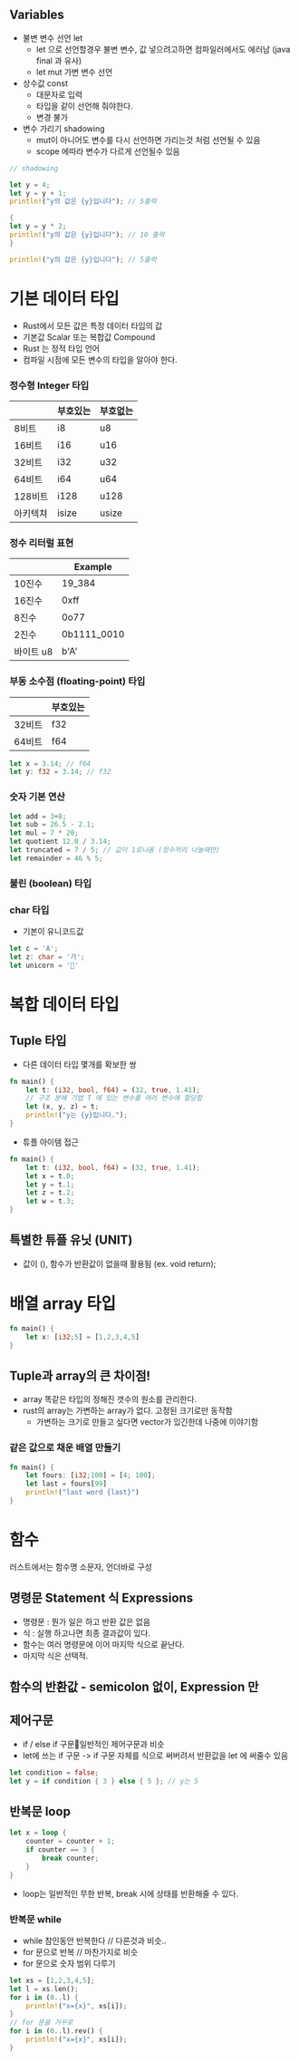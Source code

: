 ## Variables
* 불변 변수 선언 let
	* let 으로 선언할경우 불변 변수, 값 넣으려고하면 컴파일러에서도 에러남 (java final 과 유사)
	* let mut 가변 변수 선언
* 상수값 const 
	* 대문자로 입력
	* 타입을 같이 선언해 줘야한다. 
	* 변경 불가
* 변수 가리기 shadowing
	* mut이 아니어도 변수를 다시 선언하면 가리는것 처럼 선언될 수 있음
	* scope 에따라 변수가 다르게 선언될수 있음
``` rust
// shadowing

let y = 4;
let y = y + 1;
println!("y의 값은 {y}입니다"); // 5출력

{
let y = y * 2;
println!("y의 값은 {y}입니다"); // 10 출력
}

println!("y의 값은 {y}입니다"); // 5출력
```

# 기본 데이터 타입
* Rust에서 모든 값은 특정 데이터 타입의 값
* 기본값 Scalar 또는 복합값 Compound
* Rust 는 정적 타입 언어
* 컴파일 시점에 모든 변수의 타입을 알아야 한다.

### 정수형 Integer 타입
|       | 부호있는  | 부호없는  |
| ----- | ----- | ----- |
| 8비트   | i8    | u8    |
| 16비트  | i16   | u16   |
| 32비트  | i32   | u32   |
| 64비트  | i64   | u64   |
| 128비트 | i128  | u128  |
| 아키텍쳐  | isize | usize |
### 정수 리터럴 표현
|        | Example     |
| ------ | ----------- |
| 10진수   | 19_384      |
| 16진수   | 0xff        |
| 8진수    | 0o77        |
| 2진수    | 0b1111_0010 |
| 바이트 u8 | b'A'        |
### 부동 소수점 (floating-point) 타입
|      | 부호있는 |
| ---- | ---- |
| 32비트 | f32  |
| 64비트 | f64  |
``` rust
let x = 3.14; // f64
let y: f32 = 3.14; // f32 
```

### 숫자 기본 연산
``` rust
let add = 3+8;
let sub = 26.5 - 2.1;
let mul = 7 * 20;
let quotient 12.0 / 3.14;
let truncated = 7 / 5; // 값이 1로나옴 (정수끼리 나눌때만)
let remainder = 46 % 5;
```

### 불린 (boolean) 타입

### char 타입
* 기본이 유니코드값
``` rust
let c = 'A';
let z: char = '가';
let unicorn = '🦄'
```

# 복합 데이터 타입
## Tuple 타입

* 다른 데이터 타입 몇개를 확보한 쌍
``` rust 
fn main() {
	let t: (i32, bool, f64) = (32, true, 1.41);
	// 구조 분해 기법 T 에 있는 변수를 여러 변수에 할당함
	let (x, y, z) = t;
	println!("y는 {y}입니다.");
}
```

* 튜플 아이템 접근
``` rust
fn main() {
	let t: (i32, bool, f64) = (32, true, 1.41);
	let x = t.0;
	let y = t.1;
	let z = t.2;
	let w = t.3;
}
```

## 특별한 튜플 유닛 (UNIT)
* 값이 (), 함수가 반환값이 없을때 활용됨 (ex. void return);

# 배열 array 타입
``` rust
fn main() {
	let x: [i32;5] = [1,2,3,4,5]
}
```
## Tuple과 array의 큰 차이점! 
* array 똑같은 타입의 정해진 갯수의 원소를 관리한다.
* rust의 array는 가변하는 array가 없다. 고정된 크기로만 동작함
	* 가변하는 크기로 만들고 싶다면 vector가 있긴한데 나중에 이야기함

### 같은 값으로 채운 배열 만들기
```rust
fn main() {
	let fours: [i32;100] = [4; 100];
	let last = fours[99]
	println!("last word {last}")
}
```

# 함수

러스트에서는 함수명 소문자, 언더바로 구성
## 명령문 Statement 식 Expressions
* 명령문 : 뭔가 일은 하고 반환 값은 없음
* 식 : 실행 하고나면 최종 결과값이 있다.
* 함수는 여러 명령문에 이어 마지막 식으로 끝난다.
* 마지막 식은 선택적.

## 함수의 반환값 - semicolon 없이, Expression 만

## 제어구문
* if / else if 구문일반적인 제어구문과 비슷
* let에 쓰는 if 구문 -> if 구문 자체를 식으로 써버려서 반환값을 let 에 써줄수 있음
``` rust
let condition = false;
let y = if condition { 3 } else { 5 }; // y는 5
```
## 반복문 loop
``` rust
let x = loop {
	counter = counter + 1;
	if counter == 3 {
		break counter;
	}	
}
```
* loop는 일반적인 무한 반복, break 시에 상태를 반환해줄 수 있다.
### 반복문 while
* while 참인동안 반복한다 // 다른것과 비슷..
* for 문으로 반복 // 마찬가지로 비슷 
* for 문으로 숫자 범위 다루기
``` rust
let xs = [1,2,3,4,5];
let l = xs.len();
for i in (0..l) {
	println!("x={x}", xs[i]);
}
// for 문을 거꾸로
for i in (0..l).rev() {
	println!("x={x}", xs[i]);
}
```